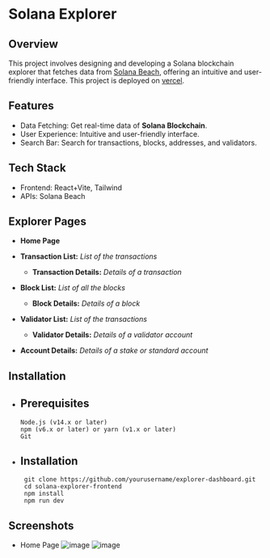 # Solana Explorer

## Overview
This project involves designing and developing a Solana blockchain explorer that fetches data from [Solana Beach](https://solanabeach.io/), offering an intuitive and user-friendly interface. This project is deployed on [vercel](https://solana-explorer-tau.vercel.app/).

## Features

- Data Fetching: Get real-time data of **Solana Blockchain**.
- User Experience: Intuitive and user-friendly interface.
- Search Bar: Search for transactions, blocks, addresses, and validators.

## Tech Stack 
- Frontend: React+Vite, Tailwind
- APIs: Solana Beach

## Explorer Pages

- **Home Page**
  
- **Transaction List:** *List of the transactions*
  - **Transaction Details:** *Details of a transaction*
    
- **Block List:** *List of all the blocks*
  - **Block Details:** *Details of a block*
    
- **Validator List:** *List of the transactions*
  - **Validator Details:** *Details of a validator account*
    
- **Account Details:** *Details of a stake or standard account*

## Installation

- ## Prerequisites
  ```
  Node.js (v14.x or later)
  npm (v6.x or later) or yarn (v1.x or later)
  Git
  ```

- ## Installation 

  ```
   git clone https://github.com/yourusername/explorer-dashboard.git
   cd solana-explorer-frontend
   npm install
   npm run dev
  ```
  
## Screenshots

- Home Page
  ![image](https://github.com/user-attachments/assets/83e2d4c2-5121-43ec-9d10-79cd7cf853b3)
  ![image](https://github.com/user-attachments/assets/aa216406-e4a2-485a-bef9-f786e6993452)




